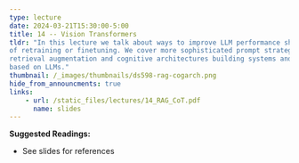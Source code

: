 ```yaml
---
type: lecture
date: 2024-03-21T15:30:00-5:00
title: 14 -- Vision Transformers
tldr: "In this lecture we talk about ways to improve LLM performance short
of retraining or finetuning. We cover more sophisticated prompt strategies,
retrieval augmentation and cognitive architectures building systems and agents
based on LLMs."
thumbnail: /_images/thumbnails/ds598-rag-cogarch.png
hide_from_announcments: true
links: 
    - url: /static_files/lectures/14_RAG_CoT.pdf
      name: slides
---
```

**Suggested Readings:**
- See slides for references